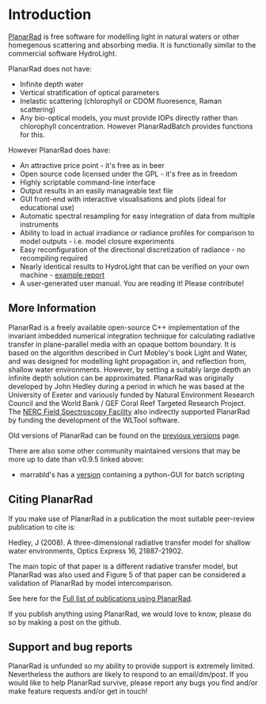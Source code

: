 # Introduction
[PlanarRad](https://github.com/catchSheep/PlanarRad) is free software for modelling light in natural waters or other homegenous scattering and absorbing media. 
It is functionally similar to the commercial software HydroLight.


PlanarRad does not have:

- Infinite depth water
- Vertical stratification of optical parameters
- Inelastic scattering (chlorophyll or CDOM fluoresence, Raman scattering)
- Any bio-optical models, you must provide IOPs directly rather than chlorophyll concentration. However PlanarRadBatch provides functions for this.

However PlanarRad does have:

- An attractive price point - it's free as in beer
- Open source code licensed under the GPL - it's free as in freedom
- Highly scriptable command-line interface
- Output results in an easily manageable text file
- GUI front-end with interactive visualisations and plots (ideal for educational use)
- Automatic spectral resampling for easy integration of data from multiple instruments
- Ability to load in actual irradiance or radiance profiles for comparison to model outputs - i.e. model closure experiments
- Easy reconfiguration of the directional discretization of radiance - no recompiling required
- Nearly identical results to HydroLight that can be verified on your own machine - [example report](files/Pr_hl_report.pdf)
- A user-generated user manual. You are reading it! Please contribute!


## More Information
PlanarRad is a freely available open-source C++ implementation of the invariant imbedded numerical integration 
technique for calculating radiative transfer in plane-parallel media with an opaque bottom boundary. It is based 
on the algorithm described in Curt Mobley's book Light and Water, and was designed for modelling light propagation 
in, and reflection from, shallow water environments. However, by setting a suitably large depth an infinite depth 
solution can be approximated. PlanarRad was originally developed by John Hedley during a period in which he was based at 
the University of Exeter and variously funded by Natural Environment Research Council and the World Bank / GEF Coral 
Reef Targeted Research Project. The [NERC Field Spectroscopy Facility](http://fsf.nerc.ac.uk/) also indirectly supported PlanarRad by funding 
the development of the WLTool software. 

Old versions of PlanarRad can be found on the [previous versions](./misc/previous_versions.md) page.

There are also some other community maintained versions that may be more up to date than v0.9.5 linked above:

- marrabld's has a [version](https://github.com/marrabld/planarradpy) containing a python-GUI for batch scripting

## Citing PlanarRad
If you make use of PlanarRad in a publication the most suitable peer-review publication to cite is:

Hedley, J (2008). A three-dimensional radiative transfer model for shallow water environments, Optics Express 16, 21887-21902.

The main topic of that paper is a different radiative transfer model, but PlanarRad was also used and Figure 5 of that paper can be considered a validation of PlanarRad by model intercomparison.

See here for the [Full list of publications using PlanarRad](./misc/publications.md).

If you publish anything using PlanarRad, we would love to know, please do so by making a post on the github.

## Support and bug reports
PlanarRad is unfunded so my ability to provide support is extremely limited. Nevertheless the authors are likely to respond to an 
email/dm/post. If you would like to help PlanarRad survive, please report any bugs you find and/or make feature requests and/or get in touch! 


